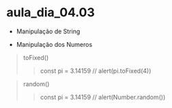 # aula_dia_04.03

- Manipulação de String






- Manipulação dos Numeros
> toFixed()
>> const pi = 3.14159 // alert(pi.toFixed(4))

> random()
>> const pi = 3.14159 // alert(Number.random())

